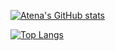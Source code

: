 [![Atena's GitHub stats](https://github-readme-stats.vercel.app/api?username=mo-ri-regen&theme=vue-dark&show_icons=true)](https://github.com/AtenaHatta-regen/github-readme-stats)

[![Top Langs](https://github-readme-stats.vercel.app/api/top-langs/?username=AtenaHatta-regen&theme=vue-dark&show_icons=true&layout=compact)](https://github.com/AtenaHatta-regen/github-readme-stats)
